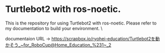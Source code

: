 # Turtlebot2 with ros-noetic.

 This is the repository for using Turtlebot2 with ros-noetic.
 Please refer to my documentation to build your environment. \
 
 documentaion URL -> https://scrapbox.io/ryohei-education/Turtlebot2を動かそう_~for_RoboCup@Home_Education_%231~_2
